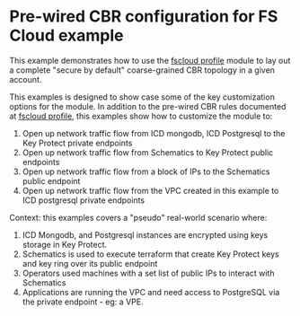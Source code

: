 # Pre-wired CBR configuration for FS Cloud example

This example demonstrates how to use the [fscloud profile](../../profiles/fscloud/) module to lay out a complete "secure by default" coarse-grained CBR topology in a given account.

This examples is designed to show case some of the key customization options for the module. In addition to the pre-wired CBR rules documented at [fscloud profile](../../profiles/fscloud/), this examples show how to customize the module to:
1. Open up network traffic flow from ICD mongodb, ICD Postgresql to the Key Protect private endpoints
2. Open up network traffic flow from Schematics to Key Protect public endpoints
3. Open up network traffic flow from a block of IPs to the Schematics public endpoint
4. Open up network traffic flow from the VPC created in this example to ICD postgresql private endpoints

Context: this examples covers a "pseudo" real-world scenario where:
1. ICD Mongodb, and Postgresql instances are encrypted using keys storage in Key Protect.
2. Schematics is used to execute terraform that create Key Protect keys and key ring over its public endpoint
3. Operators used machines with a set list of public IPs to interact with Schematics
4. Applications are running the VPC and need access to PostgreSQL via the private endpoint - eg: a VPE.
